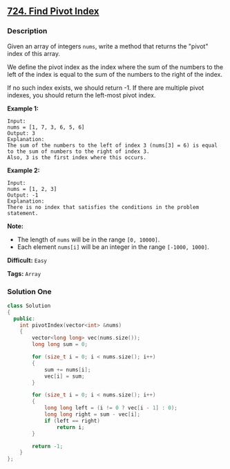 ## [724. Find Pivot Index](https://leetcode.com/problems/find-pivot-index/description/)

### Description

Given an array of integers `nums`, write a method that returns the "pivot" index of this array.

We define the pivot index as the index where the sum of the numbers to the left of the index is equal to the sum of the numbers to the right of the index.

If no such index exists, we should return -1. If there are multiple pivot indexes, you should return the left-most pivot index.

**Example 1:**

```
Input:
nums = [1, 7, 3, 6, 5, 6]
Output: 3
Explanation:
The sum of the numbers to the left of index 3 (nums[3] = 6) is equal to the sum of numbers to the right of index 3.
Also, 3 is the first index where this occurs.
```

**Example 2:**

```
Input:
nums = [1, 2, 3]
Output: -1
Explanation:
There is no index that satisfies the conditions in the problem statement.
```

**Note:**

- The length of `nums` will be in the range `[0, 10000]`.
- Each element `nums[i]` will be an integer in the range `[-1000, 1000]`.

**Difficult:** `Easy`

**Tags:** `Array`

### Solution One

```c++
class Solution
{
  public:
    int pivotIndex(vector<int> &nums)
    {
        vector<long long> vec(nums.size());
        long long sum = 0;

        for (size_t i = 0; i < nums.size(); i++)
        {
            sum += nums[i];
            vec[i] = sum;
        }

        for (size_t i = 0; i < nums.size(); i++)
        {
            long long left = (i != 0 ? vec[i - 1] : 0);
            long long right = sum - vec[i];
            if (left == right)
                return i;
        }

        return -1;
    }
};
```
